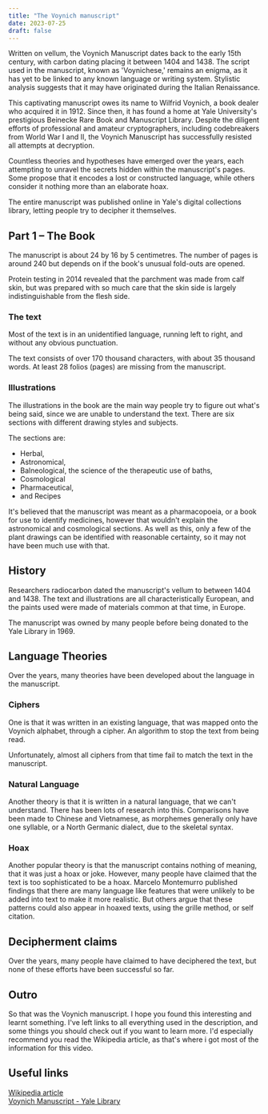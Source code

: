```yaml
---
title: "The Voynich manuscript"
date: 2023-07-25
draft: false
---
```


Written on vellum, the Voynich Manuscript dates back to the early 15th century, with carbon dating placing it between 1404 and 1438. The script used in the manuscript, known as 'Voynichese,' remains an enigma, as it has yet to be linked to any known language or writing system. Stylistic analysis suggests that it may have originated during the Italian Renaissance.

This captivating manuscript owes its name to Wilfrid Voynich, a book dealer who acquired it in 1912. Since then, it has found a home at Yale University's prestigious Beinecke Rare Book and Manuscript Library. Despite the diligent efforts of professional and amateur cryptographers, including codebreakers from World War I and II, the Voynich Manuscript has successfully resisted all attempts at decryption.

Countless theories and hypotheses have emerged over the years, each attempting to unravel the secrets hidden within the manuscript's pages. Some propose that it encodes a lost or constructed language, while others consider it nothing more than an elaborate hoax.

The entire manuscript was published online in Yale's digital collections library, letting people try to decipher it themselves.

## Part 1 – The Book

The manuscript is about 24 by 16 by 5 centimetres. The number of pages is around 240 but depends on if the book's unusual fold-outs are opened.

Protein testing in 2014 revealed that the parchment was made from calf skin, but was prepared with so much care that the skin side is largely indistinguishable from the flesh side.

### The text

Most of the text is in an unidentified language, running left to right, and without any obvious punctuation.

The text consists of over 170 thousand characters, with about 35 thousand words. At least 28 folios (pages) are missing from the manuscript.

### Illustrations

The illustrations in the book are the main way people try to figure out what's being said, since we are unable to understand the text. There are six sections with different drawing styles and subjects.

The sections are:

- Herbal,
- Astronomical,
- Balneological, the science of the therapeutic use of baths,
- Cosmological
- Pharmaceutical,
- and Recipes

It's believed that the manuscript was meant as a pharmacopoeia, or a book for use to identify medicines, however that wouldn't explain the astronomical and cosmological sections. As well as this, only a few of the plant drawings can be identified with reasonable certainty, so it may not have been much use with that.

## History

Researchers radiocarbon dated the manuscript's vellum to between 1404 and 1438. The text and illustrations are all characteristically European, and the paints used were made of materials common at that time, in Europe.

The manuscript was owned by many people before being donated to the Yale Library in 1969.

## Language Theories

Over the years, many theories have been developed about the language in the manuscript.

### Ciphers

One is that it was written in an existing language, that was mapped onto the Voynich alphabet, through a cipher. An algorithm to stop the text from being read.

Unfortunately, almost all ciphers from that time fail to match the text in the manuscript.

### Natural Language

Another theory is that it is written in a natural language, that we can't understand. There has been lots of research into this. Comparisons have been made to Chinese and Vietnamese, as morphemes generally only have one syllable, or a North Germanic dialect, due to the skeletal syntax.

### Hoax

Another popular theory is that the manuscript contains nothing of meaning, that it was just a hoax or joke. However, many people have claimed that the text is too sophisticated to be a hoax. Marcelo Montemurro published findings that there are many language like features that were unlikely to be added into text to make it more realistic. But others argue that these patterns could also appear in hoaxed texts, using the grille method, or self citation.

## Decipherment claims

Over the years, many people have claimed to have deciphered the text, but none of these efforts have been successful so far.

## Outro

So that was the Voynich manuscript. I hope you found this interesting and learnt something. I've left links to all everything used in the description, and some things you should check out if you want to learn more. I'd especially recommend you read the Wikipedia article, as that's where i got most of the information for this video.

## Useful links

[Wikipedia article](https://en.wikipedia.org/wiki/Voynich_manuscript?useskin=vector)<br>
[Voynich Manuscript - Yale Library](https://collections.library.yale.edu/catalog/2002046)